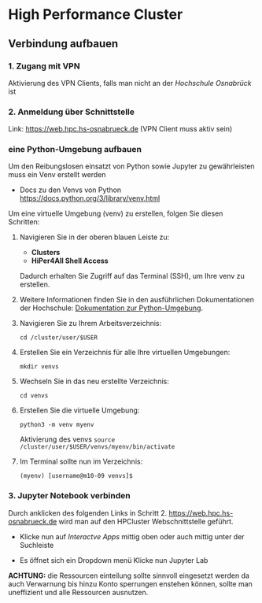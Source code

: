 # High Performance Cluster

## Verbindung aufbauen

### 1. Zugang mit VPN
Aktivierung des VPN Clients, falls man nicht an der *Hochschule Osnabrück* ist

### 2. Anmeldung über Schnittstelle
Link: https://web.hpc.hs-osnabrueck.de (VPN Client muss aktiv sein)

### eine Python-Umgebung aufbauen
Um den Reibungslosen einsatzt von Python sowie Jupyter zu gewährleisten muss ein Venv erstellt werden 

- Docs zu den Venvs von Python https://docs.python.org/3/library/venv.html

Um eine virtuelle Umgebung (venv) zu erstellen, folgen Sie diesen Schritten:

1. Navigieren Sie in der oberen blauen Leiste zu:
   - **Clusters**
   - **HiPer4All Shell Access**

   Dadurch erhalten Sie Zugriff auf das Terminal (SSH), um Ihre venv zu erstellen.

2. Weitere Informationen finden Sie in den ausführlichen Dokumentationen der Hochschule:
[Dokumentation zur Python-Umgebung](https://docs.hpc.hs-osnabrueck.de/de/pages/usage/web/apps/python/create-env.html).

3. Navigieren Sie zu Ihrem Arbeitsverzeichnis:

   `cd /cluster/user/$USER`
   
4. Erstellen Sie ein Verzeichnis für alle Ihre virtuellen Umgebungen:

    `mkdir venvs`

5. Wechseln Sie in das neu erstellte Verzeichnis:

    `cd venvs`

6. Erstellen Sie die virtuelle Umgebung:

    `python3 -m venv myenv`

    Aktivierung des venvs
    `source /cluster/user/$USER/venvs/myenv/bin/activate`

7. Im Terminal sollte nun im Verzeichnis:

    `(myenv) [username@m10-09 venvs]$`


### 3. Jupyter Notebook verbinden
Durch anklicken des folgenden Links in Schritt 2. https://web.hpc.hs-osnabrueck.de wird man auf den HPCluster Webschnittstelle geführt.

- Klicke nun auf *Interactve Apps* mittig oben oder auch mittig unter der Suchleiste

-  Es öffnet sich ein Dropdown menü Klicke nun Jupyter Lab

**ACHTUNG:** die Ressourcen einteilung sollte sinnvoll eingesetzt werden da auch Verwarnung bis hinzu Konto sperrungen enstehen können, sollte man uneffizient und alle Ressourcen ausnutzen.